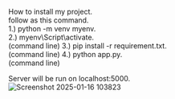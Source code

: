 How to install my project.<br>
follow as this command.<br>
  1.) python -m venv myenv.<br>
  2.) myenv\Script\activate.<br> (command line)
  3.) pip install -r requirement.txt.<br> (command line)
  4.) python app.py.<br> (command line)

Server will be run on localhost:5000.<br>
![Screenshot 2025-01-16 103823](https://github.com/user-attachments/assets/aab1401d-8b52-452c-9b42-43e37bf5590f)
